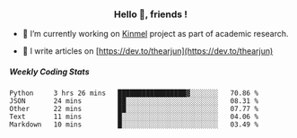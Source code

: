 <h3 align="center">Hello 👋, friends !</h3>

- 🔭 I’m currently working on [Kinmel](https://github.com/thearjun/kinmel) project as part of academic research.

- 📝 I write articles on [https://dev.to/thearjun](https://dev.to/thearjun)


##### Weekly Coding Stats
<!--START_SECTION:waka-->
```text
Python     3 hrs 26 mins   █████████████████▓░░░░░░░   70.86 % 
JSON       24 mins         ██░░░░░░░░░░░░░░░░░░░░░░░   08.31 % 
Other      22 mins         ██░░░░░░░░░░░░░░░░░░░░░░░   07.77 % 
Text       11 mins         █░░░░░░░░░░░░░░░░░░░░░░░░   04.06 % 
Markdown   10 mins         █░░░░░░░░░░░░░░░░░░░░░░░░   03.49 % 
```
<!--END_SECTION:waka-->
